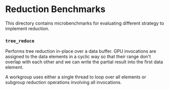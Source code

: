 # Reduction Benchmarks

This directory contains microbenchmarks for evaluating different strategy to
implement reduction.

### `tree_reduce`

Performs tree reduction in-place over a data buffer. GPU invocations are
assigned to the data elements in a cyclic way so that their range don't overlap
with each other and we can write the partial result into the first data element.

A workgroup uses either a single thread to loop over all elements or subgroup
reduction operations involving all invocations.
